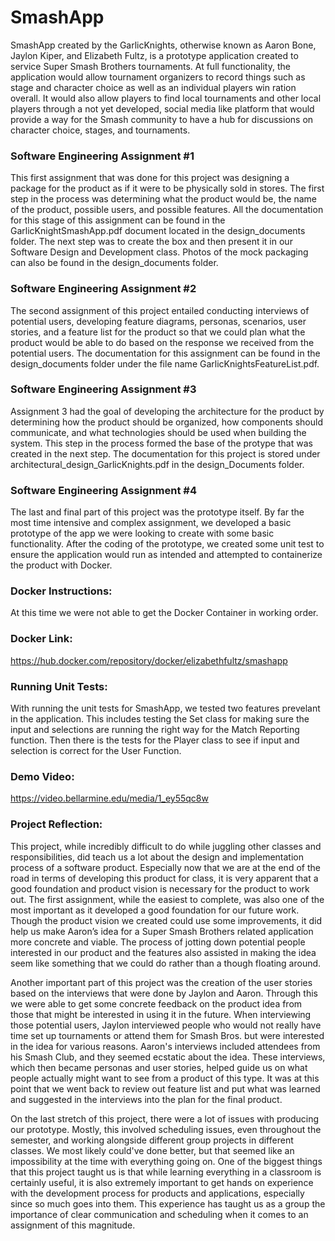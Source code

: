 # SmashApp

SmashApp created by the GarlicKnights, otherwise known as Aaron Bone, Jaylon Kiper, and Elizabeth Fultz, is a prototype application created to service Super Smash Brothers tournaments. At full functionality, the application would allow tournament organizers to record things such as stage and character choice as well as an individual players win ration overall. It would also allow players to find local tournaments and other local players through a not yet developed, social media like platform that would provide a way for the Smash community to have a hub for discussions on character choice, stages, and tournaments.      

### Software Engineering Assignment #1

   This first assignment that was done for this project was designing a package for the product as if it were to be physically sold in stores. The first step in the process was determining what the product would be, the name of the product, possible users, and possible features. All the documentation for this stage of this assignment can be found in the GarlicKnightSmashApp.pdf document located in the design_documents folder. The next step was to create the box and then present it in our Software Design and Development class. Photos of the mock packaging can also be found in the design_documents folder.  

### Software Engineering Assignment #2

   The second assignment of this project entailed conducting interviews of potential users, developing feature diagrams, personas, scenarios, user stories, and a feature list for the product so that we could plan what the product would be able to do based on the response we received from the potential users. The documentation for this assignment can be found in the design_documents folder under the file name GarlicKnightsFeatureList.pdf.

### Software Engineering Assignment #3
   
Assignment 3 had the goal of developing the architecture for the product by determining how the product should be organized, how components should communicate, and what technologies should be used when building the system. This step in the process formed the base of the protype that was created in the next step. The documentation for this project is stored under architectural_design_GarlicKnights.pdf in the design_Documents folder.  

### Software Engineering Assignment #4
   
The last and final part of this project was the prototype itself. By far the most time intensive and complex assignment, we developed a basic prototype of the app we were looking to create with some basic functionality. After the coding of the prototype, we created some unit test to ensure the application would run as intended and attempted to containerize the product with Docker. 

### Docker Instructions:

At this time we were not able to get the Docker Container in working order. 

### Docker Link:
https://hub.docker.com/repository/docker/elizabethfultz/smashapp

### Running Unit Tests:

With running the unit tests for SmashApp, we tested two features prevelant in the application. This includes testing the Set class for making sure the input and selections are running the right way for the Match Reporting function. Then there is the tests for the Player class to see if input and selection is correct for the User Function.
   
### Demo Video: 

https://video.bellarmine.edu/media/1_ey55qc8w

### Project Reflection:

This project, while incredibly difficult to do while juggling other classes and responsibilities, did teach us a lot about the design and implementation process of a software product. Especially now that we are at the end of the road in terms of developing this product for class, it is very apparent that a good foundation and product vision is necessary for the product to work out. The first assignment, while the easiest to complete, was also one of the most important as it developed a good foundation for our future work. Though the product vision we created could use some improvements, it did help us make Aaron’s idea for a Super Smash Brothers related application more concrete and viable. The process of jotting down potential people interested in our product and the features also assisted in making the idea seem like something that we could do rather than a though floating around. 
    
Another important part of this project was the creation of the user stories based on the interviews that were done by Jaylon and Aaron. Through this we were able to get some concrete feedback on the product idea from those that might be interested in using it in the future. When interviewing those potential users, Jaylon interviewed people who would not really have time set up tournaments or attend them for Smash Bros. but were interested in the idea for various reasons. Aaron's interviews included attendees from his Smash Club, and they seemed ecstatic about the idea. These interviews, which then became personas and user stories, helped guide us on what people actually might want to see from a product of this type. It was at this point that we went back to review out feature list and put what was learned and suggested in the interviews into the plan for the final product. 
    
On the last stretch of this project, there were a lot of issues with producing our prototype. Mostly, this involved scheduling issues, even throughout the semester, and working alongside different group projects in different classes. We most likely could've done better, but that seemed like an impossibility at the time with everything going on. One of the biggest things that this project taught us is that while learning everything in a classroom is certainly useful, it is also extremely important to get hands on experience with the development process for products and applications, especially since so much goes into them. This experience has taught us as a group the importance of clear communication and scheduling when it comes to an assignment of this magnitude. 

